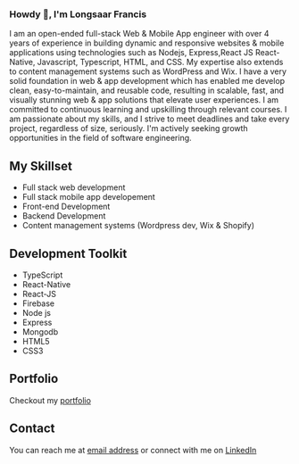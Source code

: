 ### Howdy 👋, I'm  Longsaar Francis

<!--
**jahrulezfrancis/jahrulezfrancis** is a ✨ _special_ ✨ repository because its `README.md` (this file) appears on your GitHub profile.

Here are some ideas to get you started:




- 🔭 I’m currently working on ...
- 🌱 I’m currently learning ...
- 👯 I’m looking to collaborate on ...
- 🤔 I’m looking for help with...
- 💬 Ask me about ...
- 📫 How to reach me: ...
- 😄 Pronouns: ...
- ⚡ Fun fact:...
-->

I am an open-ended full-stack Web & Mobile App engineer with over 4 years of experience in building dynamic and responsive websites & mobile applications using technologies such as Nodejs, Express,React JS React-Native, Javascript, Typescript, HTML, and CSS. My expertise also extends to content management systems such as WordPress and Wix. I have a very solid foundation in web & app development which has enabled me develop clean, easy-to-maintain, and reusable code, resulting in scalable, fast, and visually stunning web & app solutions that elevate user experiences. I am committed to continuous learning and upskilling through relevant courses.  I am passionate about my skills, and I strive to meet deadlines and take every project, regardless of size, seriously. I'm actively seeking growth opportunities in the field of software engineering.

## My Skillset

- Full stack web development
- Full stack mobile app developement
- Front-end Development
- Backend Development
- Content management systems (Wordpress dev, Wix & Shopify)

## Development Toolkit
- TypeScript
- React-Native
- React-JS
- Firebase
- Node js
- Express
- Mongodb
- HTML5
- CSS3

## Portfolio
Checkout my [portfolio](https://longsaarfrancis.netlify.app/)

<!--Here are some of the projects I have worked on:

- Project 1: [Online Clothing store](https://incomparable-llama-1cc35b.netlify.app/)
<!-- - Project 2: [Project name](https://project-url.com)
- Project 3: [Project name](https://project-url.com) -->


## Contact

You can reach me at [email address](mailto:longsaarmuknaan@gmail.com) or connect with me on [LinkedIn](https://www.linkedin.com/in/francis-longsaar-1443b91b3/)


